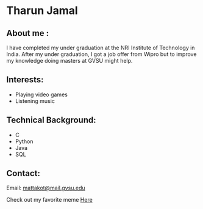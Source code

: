 # Tharun Jamal

## About me :
I have completed my under graduation at the NRI Institute of Technology in India. After my under graduation, I got a job offer from Wipro but to improve my knowledge doing masters at GVSU might help.

## Interests:
* Playing video games
* Listening music

## Technical Background:
* C
* Python 
* Java 
* SQL

## Contact:
Email: mattakot@mail.gvsu.edu

Check out my favorite meme [Here](https://inboundrem.com/wp-content/uploads/2022/12/Funny-the-World-is-ending-and-realtors-are-still-selling-houses-with-Will-Ferrell-meme-1024x1024.jpg)
